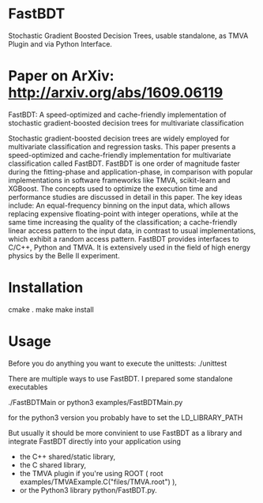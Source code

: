 # FastBDT

Stochastic Gradient Boosted Decision Trees, usable standalone, as TMVA Plugin and via Python Interface.

# Paper on ArXiv: http://arxiv.org/abs/1609.06119

FastBDT: A speed-optimized and cache-friendly implementation of stochastic gradient-boosted decision trees for multivariate classification

Stochastic gradient-boosted decision trees are widely employed for multivariate classification and regression tasks. This paper presents a speed-optimized and cache-friendly implementation for multivariate classification called FastBDT. FastBDT is one order of magnitude faster during the fitting-phase and application-phase, in comparison with popular implementations in software frameworks like TMVA, scikit-learn and XGBoost. The concepts used to optimize the execution time and performance studies are discussed in detail in this paper. The key ideas include: An equal-frequency binning on the input data, which allows replacing expensive floating-point with integer operations, while at the same time increasing the quality of the classification; a cache-friendly linear access pattern to the input data, in contrast to usual implementations, which exhibit a random access pattern. FastBDT provides interfaces to C/C++, Python and TMVA. It is extensively used in the field of high energy physics by the Belle II experiment. 


# Installation

cmake .
make
make install

# Usage

Before you do anything you want to execute the unittests:
./unittest

There are multiple ways to use FastBDT. 
I prepared some standalone executables

./FastBDTMain 
or
python3 examples/FastBDTMain.py

for the python3 version you probably have to set the LD_LIBRARY_PATH

But usually it should be more convinient to use FastBDT as a library
and integrate FastBDT directly into your application using
  * the C++ shared/static library,
  * the C shared library,
  * the TMVA plugin if you're using ROOT ( root examples/TMVAExample.C\(\"files/TMVA.root\"\) ),
  * or the Python3 library python/FastBDT.py.
